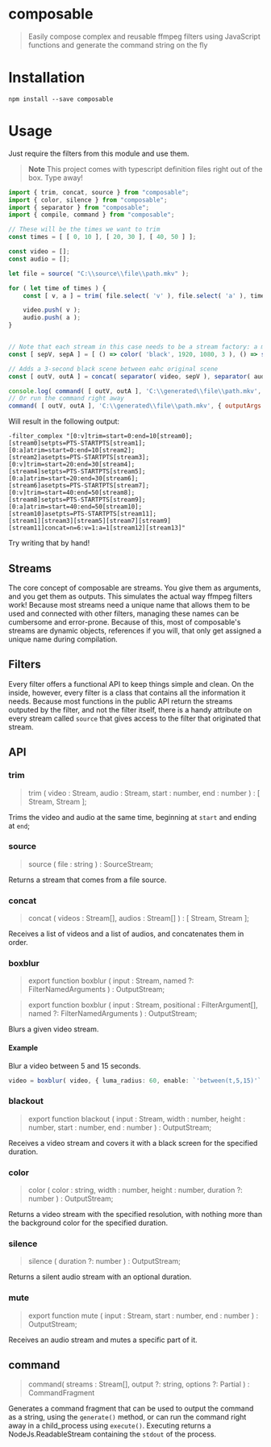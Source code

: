 # composable

> Easily compose complex and reusable ffmpeg filters using JavaScript functions and generate the command string on the fly

# Installation
```shell
npm install --save composable
```

# Usage
Just require the filters from this module and use them.
> **Note** This project comes with typescript definition files right out of the box. Type away!
```javascript
import { trim, concat, source } from "composable";
import { color, silence } from "composable";
import { separator } from "composable";
import { compile, command } from "composable";

// These will be the times we want to trim
const times = [ [ 0, 10 ], [ 20, 30 ], [ 40, 50 ] ];

const video = [];
const audio = [];

let file = source( "C:\\source\\file\\path.mkv" );

for ( let time of times ) {
    const [ v, a ] = trim( file.select( 'v' ), file.select( 'a' ), time[ 0 ], time[ 1 ] );

    video.push( v );
    audio.push( a );
}


// Note that each stream in this case needs to be a stream factory: a method that returns a stream
const [ sepV, sepA ] = [ () => color( 'black', 1920, 1080, 3 ), () => silence( 3 ) ];

// Adds a 3-second black scene between eahc original scene
const [ outV, outA ] = concat( separator( video, sepV ), separator( audio, sepA ) );

console.log( command( [ outV, outA ], 'C:\\generated\\file\\path.mkv', { outputArgs: [ '-f', 'matroska', '-y' ] } ).generate() );
// Or run the command right away
command( [ outV, outA ], 'C:\\generated\\file\\path.mkv', { outputArgs: [ '-f', 'matroska', '-y' ] } ).execute();
```

Will result in the following output:
```
-filter_complex "[0:v]trim=start=0:end=10[stream0];
[stream0]setpts=PTS-STARTPTS[stream1];
[0:a]atrim=start=0:end=10[stream2];
[stream2]asetpts=PTS-STARTPTS[stream3];
[0:v]trim=start=20:end=30[stream4];
[stream4]setpts=PTS-STARTPTS[stream5];
[0:a]atrim=start=20:end=30[stream6];
[stream6]asetpts=PTS-STARTPTS[stream7];
[0:v]trim=start=40:end=50[stream8];
[stream8]setpts=PTS-STARTPTS[stream9];
[0:a]atrim=start=40:end=50[stream10];
[stream10]asetpts=PTS-STARTPTS[stream11];
[stream1][stream3][stream5][stream7][stream9][stream11]concat=n=6:v=1:a=1[stream12][stream13]"
```

Try writing that by hand!

## Streams
The core concept of composable are streams. You give them as arguments, and you get them as outputs. This simulates the actual way ffmpeg filters work! Because most streams need a unique name that allows them to be used and connected with other filters, managing these names can be cumbersome and error-prone. Because of this, most of composable's streams are dynamic objects, references if you will, that only get assigned a unique name during compilation.

## Filters
Every filter offers a functional API to keep things simple and clean. On the inside, however, every filter is a class that contains all the information it needs. Because most functions in the public API return the streams outputed by the filter, and not the filter itself, there is a handy attribute on every stream called `source` that gives access to the filter that originated that stream.

## API
### trim
> trim ( video : Stream, audio : Stream, start : number, end : number ) : [ Stream, Stream ];

Trims the video and audio at the same time, beginning at `start` and ending at `end`;

### source
> source ( file : string ) : SourceStream;

Returns a stream that comes from a file source.

### concat
> concat ( videos : Stream[], audios : Stream[] ) : [ Stream, Stream ];

Receives a list of videos and a list of audios, and concatenates them in order.

### boxblur
> export function boxblur ( input : Stream, named ?: FilterNamedArguments ) : OutputStream;

> export function boxblur ( input : Stream, positional : FilterArgument[], named ?: FilterNamedArguments ) : OutputStream;

Blurs a given video stream.

#### Example
Blur a video between 5 and 15 seconds.
```typescript
video = boxblur( video, { luma_radius: 60, enable: `'between(t,5,15)'` } );
```

### blackout
> export function blackout ( input : Stream, width : number, height : number, start : number, end : number ) : OutputStream;

Receives a video stream and covers it with a black screen for the specified duration.

### color
> color ( color : string, width : number, height : number, duration ?: number ) : OutputStream;

Returns a video stream with the specified resolution, with nothing more than the background color for the specified duration.

### silence
> silence ( duration ?: number ) : OutputStream;

Returns a silent audio stream with an optional duration.

### mute
> export function mute ( input : Stream, start : number, end : number ) : OutputStream;

Receives an audio stream and mutes a specific part of it.

## command
> command( streams : Stream[], output ?: string, options ?: Partial<CommandOptions> ) : CommandFragment

Generates a command fragment that can be used to output the command as a string, using the `generate()` method, or can
run the command right away in a child_process using `execute()`. Executing returns a NodeJs.ReadableStream containing the `stdout` of the process.
